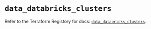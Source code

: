 # `data_databricks_clusters`

Refer to the Terraform Registory for docs: [`data_databricks_clusters`](https://registry.terraform.io/providers/databricks/databricks/1.24.0/docs/data-sources/clusters).

